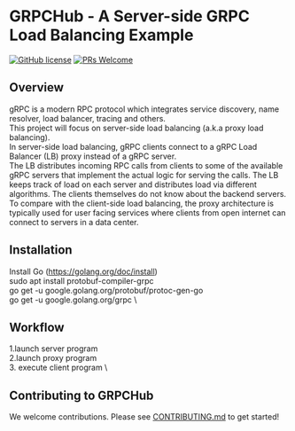 # GRPCHub - A Server-side GRPC Load Balancing Example

[![GitHub license](https://img.shields.io/github/license/ccwutw/grpchub)](https://github.com/ccwutw/grpchub/blob/main/LICENSE) 
[![PRs Welcome](https://img.shields.io/badge/PRs-welcome-brightgreen.svg)](https://github.com/ccwutw/grpchub/blob/main/CONTRIBUTING.md)

## Overview
gRPC is a modern RPC protocol which integrates service discovery, name resolver, load balancer, tracing and others. \
This project will focus on server-side load balancing (a.k.a proxy load balancing). \
In server-side load balancing, gRPC clients connect to a gRPC Load Balancer (LB) proxy instead of a gRPC server. \
The LB distributes incoming RPC calls from clients to some of the available gRPC servers that implement the actual logic for serving the calls. 
The LB keeps track of load on each server and distributes load via different algorithms. The clients themselves do not know about the backend servers.
To compare with the client-side load balancing, the proxy architecture is typically used for user facing services where clients from open internet can connect to servers in a data center.

## Installation
Install Go (https://golang.org/doc/install) \
sudo apt install protobuf-compiler-grpc \
go get -u google.golang.org/protobuf/protoc-gen-go \
go get -u google.golang.org/grpc \

## Workflow
1.launch server program \
2.launch proxy program \
3. execute client program \

## Contributing to GRPCHub
We welcome contributions. Please see [CONTRIBUTING.md](CONTRIBUTING.md) to get started!
